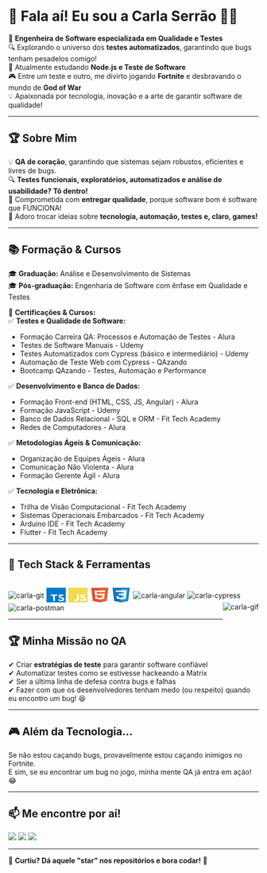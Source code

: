 # 🚀 Fala aí! Eu sou a Carla Serrão 👩‍💻  

🎯 **Engenheira de Software especializada em Qualidade e Testes**  
🔍 Explorando o universo dos **testes automatizados**, garantindo que bugs tenham pesadelos comigo!  
🌱 Atualmente estudando **Node.js e Teste de Software**  
🎮 Entre um teste e outro, me divirto jogando **Fortnite** e desbravando o mundo de **God of War**  
💡 Apaixonada por tecnologia, inovação e a arte de garantir software de qualidade!  

---

## 🏆 Sobre Mim  
💡 **QA de coração**, garantindo que sistemas sejam robustos, eficientes e livres de bugs.  
🔍 **Testes funcionais, exploratórios, automatizados e análise de usabilidade? Tô dentro!**  
📌 Comprometida com **entregar qualidade**, porque software bom é software que FUNCIONA!  
💬 Adoro trocar ideias sobre **tecnologia, automação, testes e, claro, games!**  

---

## 📚 Formação & Cursos  

🎓 **Graduação:** Análise e Desenvolvimento de Sistemas  
🎓 **Pós-graduação:** Engenharia de Software com ênfase em Qualidade e Testes  

📜 **Certificações & Cursos:**  
✅ **Testes e Qualidade de Software:**  
- Formação Carreira QA: Processos e Automação de Testes - Alura  
- Testes de Software Manuais - Udemy  
- Testes Automatizados com Cypress (básico e intermediário) - Udemy  
- Automação de Teste Web com Cypress - QAzando  
- Bootcamp QAzando - Testes, Automação e Performance  

✅ **Desenvolvimento e Banco de Dados:**  
- Formação Front-end (HTML, CSS, JS, Angular) - Alura  
- Formação JavaScript - Udemy  
- Banco de Dados Relacional - SQL e ORM - Fit Tech Academy  
- Redes de Computadores - Alura  

✅ **Metodologias Ágeis & Comunicação:**  
- Organização de Equipes Ágeis - Alura  
- Comunicação Não Violenta - Alura  
- Formação Gerente Ágil - Alura  

✅ **Tecnologia e Eletrônica:**  
- Trilha de Visão Computacional - Fit Tech Academy  
- Sistemas Operacionais Embarcados - Fit Tech Academy  
- Arduino IDE - Fit Tech Academy  
- Flutter - Fit Tech Academy  

---

## 🔧 Tech Stack & Ferramentas  
<div style="display: inline_block"><br>
    <img align="center" alt="carla-git" height="30" width="40" src="https://cdn.jsdelivr.net/gh/devicons/devicon/icons/github/github-original.svg" />
    <img align="center" alt="carla-Ts" height="30" width="40" src="https://raw.githubusercontent.com/devicons/devicon/master/icons/typescript/typescript-plain.svg">  
    <img align="center" alt="carla-Js" height="30" width="40" src="https://raw.githubusercontent.com/devicons/devicon/master/icons/javascript/javascript-plain.svg">
    <img align="center" alt="carla-HTML" height="30" width="40" src="https://raw.githubusercontent.com/devicons/devicon/master/icons/html5/html5-original.svg">
    <img align="center" alt="carla-CSS" height="30" width="40" src="https://raw.githubusercontent.com/devicons/devicon/master/icons/css3/css3-original.svg">
    <img align="center" alt="carla-angular" height="30" width="40" src="https://cdn.jsdelivr.net/gh/devicons/devicon/icons/angularjs/angularjs-plain.svg" />
    <img align="center" alt="carla-cypress" height="30" width="40" src="https://cdn.jsdelivr.net/gh/devicons/devicon/icons/cypress/cypress-original.svg" />
    <img align="center" alt="carla-postman" height="30" width="40" src="https://www.vectorlogo.zone/logos/getpostman/getpostman-icon.svg" />
    <img align="right" alt="carla-gif" height="150" src="https://i.giphy.com/media/S3PBXqHjKL9GZhK2Yv/giphy.webp" onerror="this.onerror=null;this.src='https://i.giphy.com/S3PBXqHjKL9GZhK2Yv.gif';" alt>
</div>


---

## 🏆 Minha Missão no QA  
✔ Criar **estratégias de teste** para garantir software confiável  
✔ Automatizar testes como se estivesse hackeando a Matrix  
✔ Ser a última linha de defesa contra bugs e falhas  
✔ Fazer com que os desenvolvedores tenham medo (ou respeito) quando eu encontro um bug! 😆  

---

## 🎮 Além da Tecnologia...  
Se não estou caçando bugs, provavelmente estou caçando inimigos no Fortnite.  
E sim, se eu encontrar um bug no jogo, minha mente QA já entra em ação! 😂  

---

## 📫 Me encontre por aí!  
<div> 
  <a href="https://instagram.com/carlaserrao___" target="_blank"><img src="https://img.shields.io/badge/-Instagram-%23E4405F?style=for-the-badge&logo=instagram&logoColor=white" target="_blank"></a>
  <a href = "mailto:carla.suporteam@gmail.com"><img src="https://img.shields.io/badge/-Gmail-%23333?style=for-the-badge&logo=gmail&logoColor=white" target="_blank"></a>
  <a href="https://www.linkedin.com/in/carlaserraooli-qa/" target="_blank"><img src="https://img.shields.io/badge/-LinkedIn-%230077B5?style=for-the-badge&logo=linkedin&logoColor=white" target="_blank"></a>
</div>  

---

🌟 **Curtiu? Dá aquele "star" nos repositórios e bora codar!** 🚀  
